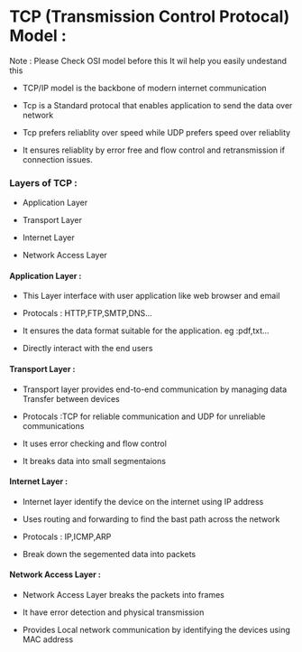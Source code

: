 # TCP (Transmission Control Protocal) Model :

  Note : Please Check OSI model before this It wil help you easily undestand this

* TCP/IP model is the backbone of modern internet communication  

* Tcp is a Standard protocal that enables application to send the data over network
  
* Tcp prefers reliablity over speed while UDP prefers speed over reliablity

* It ensures reliablity by error free and flow control and retransmission if connection issues. 


### Layers of TCP :

* Application Layer

* Transport Layer

* Internet Layer

* Network Access Layer

#### Application Layer :

* This Layer interface with user application like web browser and email
  
* Protocals : HTTP,FTP,SMTP,DNS...
  
* It ensures the data format suitable for the application. eg :pdf,txt...
  
* Directly interact with the end users 

#### Transport Layer :

* Transport layer provides end-to-end communication by managing data
  Transfer between devices

* Protocals :TCP for reliable communication and UDP for unreliable communications

* It uses error checking and flow control

* It breaks data into small segmentaions

#### Internet Layer :

* Internet layer identify the device on the internet using IP address
  
* Uses routing and forwarding to find the bast path across the network
  
* Protocals : IP,ICMP,ARP
  
* Break down the segemented data into packets


#### Network Access Layer :

* Network Access Layer breaks the packets into frames 
  
* It have error detection and physical transmission
  
* Provides Local network communication by identifying the devices
  using MAC address